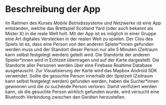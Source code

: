 
# Beschreibung der App

Im Rahmen des Kurses *Mobile Betriebssysteme und Netzwerke* ist eine App
entstanden, welche das Brettspiel Scotland Yard (oder auch bekannt als
Mister X) in die reale Welt holt. Mit der App ist es möglich in einer
Gruppe eine Art digitales Verstecken in der realen Welt zu spielen. Der
Clou des Spiels ist es, dass eine Person von den anderen Spieler\*innen
gefunden werden muss und der Standort dieser Person nur alle 5 Minuten
(Zeitraum kann selbst festgelegt werden) geteilt wird. Die Standorte der
anderen Spieler\*innen wird in Echtzeit übertragen und auf der Karte
dargestellt. Die Standorte aller Personen werden über eine Firebase
Realtime Database ausgetauscht. Zur Visualisierung der Karte wird das
Mapbox Android SDK verwendet. Sollte die gesuchte Person innerhalb der
Spielzeit (Zeitraum kann selbst festgelegt werden) gefunden werden,
haben die Sucher\*innen gewonnen und die zu suchende Person verloren.
Damit verifiziert werden kann, ob die gesuchte Person wirklich gefunden
wurde, wird versucht eine Bluetooth-Verbindung zwischen den Geräten
herzustellen.

<!-- ---

::: tabs#fruit

@tab apple#apple

Apple

@tab banana#banana

Banana

:::

---

::: echarts A bar chart

```json
{
  "xAxis": {
    "type": "category",
    "data": ["Mon", "Tue", "Wed", "Thu", "Fri", "Sat", "Sun"]
  },
  "yAxis": {
    "type": "value"
  },
  "series": [
    {
      "data": [120, 200, 150, 80, 70, 110, 130],
      "type": "bar",
      "showBackground": true,
      "backgroundStyle": {
        "color": "rgba(180, 180, 180, 0.2)"
      }
    }
  ]
}
```

:::

---

::: echarts A nightingale chart

```json
{
  "legend": {
    "top": "bottom"
  },
  "toolbox": {
    "show": true,
    "feature": {
      "mark": {
        "show": true
      },
      "dataView": {
        "show": true,
        "readOnly": false
      },
      "restore": {
        "show": true
      },
      "saveAsImage": {
        "show": true
      }
    }
  },
  "series": [
    {
      "name": "Nightingale Chart",
      "type": "pie",
      "radius": "65%",
      "center": ["50%", "50%"],
      "itemStyle": {
        "borderRadius": 0
      },
      "data": [
        {
          "value": 40,
          "name": "rose 1"
        },
        {
          "value": 38,
          "name": "rose 2"
        },
        {
          "value": 32,
          "name": "rose 3"
        },
        {
          "value": 30,
          "name": "rose 4"
        },
        {
          "value": 28,
          "name": "rose 5"
        },
        {
          "value": 26,
          "name": "rose 6"
        },
        {
          "value": 22,
          "name": "rose 7"
        },
        {
          "value": 18,
          "name": "rose 8"
        }
      ]
    }
  ]
}
```

:::

---

::: echarts A scatter chart

```json
{
  "xAxis": {},
  "yAxis": {},
  "series": [
    {
      "symbolSize": 20,
      "data": [
        [10.0, 8.04],
        [8.07, 6.95],
        [13.0, 7.58],
        [9.05, 8.81],
        [11.0, 8.33],
        [14.0, 7.66],
        [13.4, 6.81],
        [10.0, 6.33],
        [14.0, 8.96],
        [12.5, 6.82],
        [9.15, 7.2],
        [11.5, 7.2],
        [3.03, 4.23],
        [12.2, 7.83],
        [2.02, 4.47],
        [1.05, 3.33],
        [4.05, 4.96],
        [6.03, 7.24],
        [12.0, 6.26],
        [12.0, 8.84],
        [7.08, 5.82],
        [5.02, 5.68]
      ],
      "type": "scatter"
    }
  ]
}
```

:::

---

::: echarts A scatter chart

```json
{
    "title": {
        "text": "Basic Radar Chart"
  },
  "legend": {
    "data": ["Allocated Budget", "Actual Spending"]
  },
  "radar": {
    "shape": "circle",
    "indicator": [
      { "name": "Sales", "max": 6500 },
      { "name": "Administration", "max": 16000 },
      { "name": "Information Technology", "max": 30000},
      { "name": "Customer Support", "max": 38000},
      { "name": "Development", "max": 52000 },
      { "name": "Marketing", "max": 25000 }
    ]
  },
  "series": [
    {
      "name": "Budget vs spending",
      "type": "radar",
      "data": [
        {
          "value": [4200, 3000, 20000, 35000, 50000, 18000],
          "name": "Allocated Budget"
        },
        {
          "value": [5000, 14000, 28000, 26000, 42000, 21000],
          "name": "Actual Spending"
        }
      ]
    }
  ]
}
``` -->
